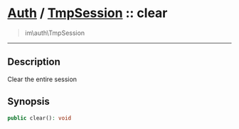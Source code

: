 # [Auth](auth.md) / [TmpSession](auth-TmpSession.md) :: clear
 > im\auth\TmpSession
____

## Description
Clear the entire session

## Synopsis
```php
public clear(): void
```
